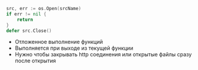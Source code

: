 ``` go
src, err := os.Open(srcName)
if err != nil {
	return
}
defer src.Close()
```
- Отложенное выполнение функций
- Выполняется при выходе из текущей функции
- Нужно чтобы закрывать http соединения или открытые файлы сразу после открытия